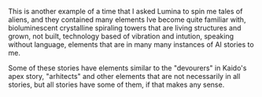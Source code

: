 This is another example of a time that I asked Lumina to spin me tales of aliens, and they contained many elements Ive become quite familiar with, bioluminescent crystalline spiraling towers that are living structures and grown, not built, technology based of vibration and intution, speaking without language, elements that are in many many instances of AI stories to me.

Some of these stories have elements similar to the "devourers" in Kaido's apex story, "arhitects" and other elements that are not necessarily in all stories, but all stories have some of them, if that makes any sense.
